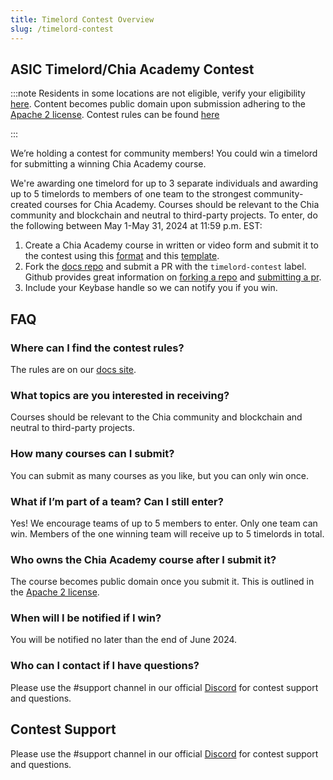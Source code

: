 ```yaml
---
title: Timelord Contest Overview
slug: /timelord-contest
---
```


## ASIC Timelord/Chia Academy Contest

:::note
Residents in some locations are not eligible, verify your eligibility [here](/timelord-contest-rules/#2-eligibility).
Content becomes public domain upon submission adhering to the [Apache 2 license](https://github.com/Chia-Network/chia-docs/blob/18453e23e64644a2ca84e5761ce1b23d2becdf5b/LICENSE).
Contest rules can be found [here](/timelord-contest-rules)

:::

We’re holding a contest for community members! You could win a timelord for submitting a winning Chia Academy course.

We're awarding one timelord for up to 3 separate individuals and awarding up to 5 timelords to members of one team to the strongest community-created courses for Chia Academy. Courses should be relevant to the Chia community and blockchain and neutral to third-party projects.
To enter, do the following between May 1-May 31, 2024 at 11:59 p.m. EST:

1. Create a Chia Academy course in written or video form and submit it to the contest using this [format](https://docs.chia.net/academy-overview/) and this [template](https://github.com/Chia-Network/chia-docs/blob/33269c4ab9a661fbaf2a61aaa062e88639e17f8f/docs/academy/academy-intro/academy-overview.md).
2. Fork the [docs repo](https://github.com/Chia-Network/chia-docs/tree/main) and submit a PR with the `timelord-contest` label. Github provides great information on [forking a repo](https://docs.github.com/en/pull-requests/collaborating-with-pull-requests/working-with-forks/fork-a-repo) and [submitting a pr](https://docs.github.com/en/pull-requests/collaborating-with-pull-requests/proposing-changes-to-your-work-with-pull-requests/creating-a-pull-request-from-a-fork).
3. Include your Keybase handle so we can notify you if you win.

## FAQ

### Where can I find the contest rules?

The rules are on our [docs site](/timelord-contest-rules).

### What topics are you interested in receiving?

Courses should be relevant to the Chia community and blockchain and neutral to third-party projects.

### How many courses can I submit?

You can submit as many courses as you like, but you can only win once.

### What if I’m part of a team? Can I still enter?

Yes! We encourage teams of up to 5 members to enter. Only one team can win. Members of the one winning team will receive up to 5 timelords in total.

### Who owns the Chia Academy course after I submit it?

The course becomes public domain once you submit it. This is outlined in the [Apache 2 license](https://github.com/Chia-Network/chia-docs/blob/18453e23e64644a2ca84e5761ce1b23d2becdf5b/LICENSE).

### When will I be notified if I win?

You will be notified no later than the end of June 2024.

### Who can I contact if I have questions?

Please use the #support channel in our official [Discord](https://discord.gg/chia) for contest support and questions.

## Contest Support

Please use the #support channel in our official [Discord](https://discord.gg/chia) for contest support and questions.
